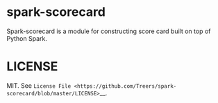 # spark-scorecard
Spark-scorecard is a module for constructing score card built on top of Python Spark.
# LICENSE
MIT. See `License File <https://github.com/Treers/spark-scorecard/blob/master/LICENSE>`__.
